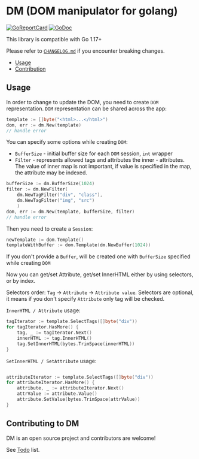# DM (DOM manipulator for golang)

[![GoReportCard](https://goreportcard.com/badge/github.com/viant/dm)](https://goreportcard.com/report/github.com/viant/dm)
[![GoDoc](https://godoc.org/github.com/viant/velty?status.svg)](https://godoc.org/github.com/viant/dm)

This library is compatible with Go 1.17+

Please refer to [`CHANGELOG.md`](CHANGELOG.md) if you encounter breaking changes.

- [Usage](#usage)
- [Contribution](#contributing-to-DM)

## Usage

In order to change to update the DOM, you need to create `DOM` representation. `DOM` representation can be shared across the app: 
```go
template := []byte("<html>...</html>")
dom, err := dm.New(template)
// handle error
```

You can specify some options while creating `DOM`:
* `BufferSize` - initial buffer size for each `DOM` session, `int` wrapper
* `Filter` - represents allowed tags and attributes
the inner - attributes. The value of inner map is not important, if value is specified in the map, the attribute may be indexed.
```go
bufferSize := dm.BufferSize(1024)
filter := dm.NewFilter(
	dm.NewTagFilter("div", "class"), 
	dm.NewTagFilter("img", "src")
	)
dom, err := dm.New(template, bufferSize, filter)
// handle error
```

Then you need to create a `Session`:
```go
newTemplate := dom.Template()
templateWithBuffer := dom.Template(dm.NewBuffer(1024))
```
If you don't provide a `Buffer`, will be created one with `BufferSize` specified while creating `DOM`

Now you can get/set Attribute, get/set InnerHTML either by using selectors, or by index. 

Selectors order: `Tag` -> `Attribute` -> `Attribute value`. Selectors are optional, it means if you don't specify `Attribute` only 
tag will be checked. 

`InnerHTML / Attribute` usage:
```go
tagIterator := template.SelectTags([]byte("div"))
for tagIterator.HasMore() {
    tag, _ := tagIterator.Next()
    innerHTML := tag.InnerHTML()
    tag.SetInnerHTML(bytes.TrimSpace(innerHTML))
}
```

`SetInnerHTML / SetAttribute` usage:

```go

attributeIterator := template.SelectTags([]byte("div"))
for attributeIterator.HasMore() {
    attribute, _ := attributeIterator.Next()
    attrValue := attribute.Value()
    attribute.SetValue(bytes.TrimSpace(attrValue))
}
```

## Contributing to DM

DM is an open source project and contributors are welcome!

See [Todo](TODO.md) list.

